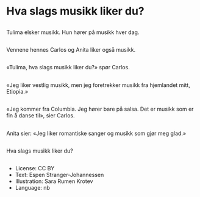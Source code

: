 # Hva slags musikk liker du?

##
Tulima elsker musikk. Hun hører på musikk hver dag.

##
Vennene hennes Carlos og Anita liker også musikk.

##
«Tulima, hva slags musikk liker du?» spør Carlos.

##
«Jeg liker vestlig musikk, men jeg foretrekker musikk fra hjemlandet mitt, Etiopia.»

##
«Jeg kommer fra Columbia. Jeg hører bare på salsa. Det er musikk som er fin å danse til», sier Carlos.

##
Anita sier: «Jeg liker romantiske sanger og musikk som gjør meg glad.»

##
Hva slags musikk liker du?

##
* License: CC BY
* Text: Espen Stranger-Johannessen
* Illustration: Sara Rumen Krotev
* Language: nb
